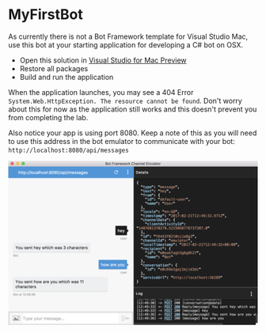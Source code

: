 # MyFirstBot

As currently there is not a Bot Framework template for Visual Studio Mac, use this bot at your starting application for developing a C# bot on OSX. 

- Open this solution in [Visual Studio for Mac Preview](https://www.visualstudio.com/vs/visual-studio-mac)
- Restore all packages
- Build and run the application

When the application launches, you may see a 404 Error `System.Web.HttpException. The resource cannot be found`. Don't worry about this for now as the application still works and this doesn't prevent you from completing the lab.

Also notice your app is using port 8080. Keep a note of this as you will need to use this address in the bot emulator to communicate with your bot: `http://localhost:8080/api/messages`


![Echo Bot](echobot.png)


